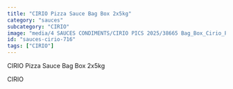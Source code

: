```yaml
---
title: "CIRIO Pizza Sauce Bag Box 2x5kg"
category: "sauces"
subcategory: "CIRIO"
image: "media/4 SAUCES CONDIMENTS/CIRIO PICS 2025/38665 Bag_Box_Cirio_Pizzasauce_2x5kg_FRONT.jpg"
id: "sauces-cirio-716"
tags: ["CIRIO"]
---
```


CIRIO Pizza Sauce Bag Box 2x5kg

CIRIO
